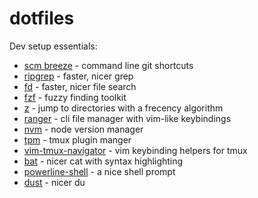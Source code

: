 # dotfiles

Dev setup essentials:

- [scm breeze](https://github.com/scmbreeze/scm_breeze) - command line git shortcuts
- [ripgrep](https://github.com/BurntSushi/ripgrep) - faster, nicer grep
- [fd](https://github.com/sharkdp/fd) - faster, nicer file search
- [fzf](https://github.com/junegunn/fzf) - fuzzy finding toolkit
- [z](https://github.com/rupa/z) - jump to directories with a frecency algorithm
- [ranger](https://github.com/ranger/ranger) - cli file manager with vim-like keybindings
- [nvm](https://github.com/nvm-sh/nvm) - node version manager
- [tpm](https://github.com/tmux-plugins/tpm) - tmux plugin manger
- [vim-tmux-navigator](https://github.com/christoomey/vim-tmux-navigator) - vim keybinding helpers for tmux
- [bat](https://github.com/sharkdp/bat) - nicer cat with syntax highlighting
- [powerline-shell](https://github.com/b-ryan/powerline-shell) - a nice shell prompt
- [dust](https://github.com/bootandy/dust) - nicer du
